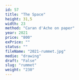 ```yaml
---
id: 57
title: "The Space"
height: 31,5
width: 23
method: "Caran d'Ache on paper"
year: 2021
price: "800"
exPrice: ""
status: ""
fileName: "2021-rummet.jpg"
medie: "drawing"
draft: "False"
slug: "rummet"
weight: "230"
---
```

